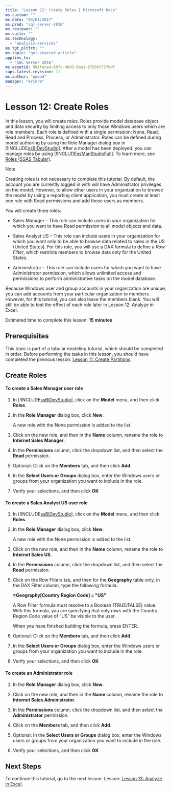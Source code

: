 ```yaml
---
title: "Lesson 12: Create Roles | Microsoft Docs"
ms.custom: ""
ms.date: "03/01/2017"
ms.prod: "sql-server-2016"
ms.reviewer: ""
ms.suite: ""
ms.technology: 
  - "analysis-services"
ms.tgt_pltfrm: ""
ms.topic: "get-started-article"
applies_to: 
  - "SQL Server 2016"
ms.assetid: 984face4-00fc-46d3-8ae1-9755bf737bdf
caps.latest.revision: 11
ms.author: "owend"
manager: "erikre"
---
```

# Lesson 12: Create Roles
In this lesson, you will create roles. Roles provide model database object and data security by limiting access to only those Windows users which are role members. Each role is defined with a single permission: None, Read, Read and Process, Process, or Administrator. Roles can be defined during model authoring by using the Role Manager dialog box in [!INCLUDE[ssBIDevStudio](../../analysis-services/includes/ssbidevstudio-md.md)]. After a model has been deployed, you can manage roles by using [!INCLUDE[ssManStudioFull](../../advanced-analytics/r-services/includes/ssmanstudiofull-md.md)]. To learn more, see [Roles &#40;SSAS Tabular&#41;](../../analysis-services/tabular-models/roles-ssas-tabular.md).  
  
> [!NOTE]  
> Creating roles is not necessary to complete this tutorial. By default, the account you are currently logged in with will have Administrator privileges on the model. However, to allow other users in your organization to browse the model by using a reporting client application, you must create at least one role with Read permissions and add those users as members.  
  
You will create three roles:  
  
-   Sales Manager – This role can include users in your organization for which you want to have Read permission to all model objects and data.  
  
-   Sales Analyst US – This role can include users in your organization for which you want only to be able to browse data related to sales in the US (United States). For this role, you will use a DAX formula to define a *Row Filter*, which restricts members to browse data only for the United States.  
  
-   Administrator – This role can include users for which you want to have Administrator permission, which allows unlimited access and permissions to perform administrative tasks on the model database.  
  
Because Windows user and group accounts in your organization are unique, you can add accounts from your particular organization to members. However, for this tutorial, you can also leave the members blank. You will still be able to test the effect of each role later in Lesson 12: Analyze in Excel.  
  
Estimated time to complete this lesson: **15 minutes**  
  
## Prerequisites  
This topic is part of a tabular modeling tutorial, which should be completed in order. Before performing the tasks in this lesson, you should have completed the previous lesson: [Lesson 11: Create Partitions](../../analysis-services/tutorials/lesson-11-create-partitions.md).  
  
## Create Roles  
  
#### To create a Sales Manager user role  
  
1.  In [!INCLUDE[ssBIDevStudio](../../analysis-services/includes/ssbidevstudio-md.md)], click on the **Model** menu, and then click **Roles**.  
  
2.  In the **Role Manager** dialog box, click **New**.  
  
    A new role with the None permission is added to the list.  
  
3.  Click on the new role, and then in the **Name** column, rename the role to **Internet Sales Manager**.  
  
4.  In the **Permissions** column, click the dropdown list, and then select the **Read** permission.  
  
5.  Optional: Click on the **Members** tab, and then click **Add**.  
  
6.  In the **Select Users or Groups** dialog box, enter the Windows users or groups from your organization you want to include in the role.  
  
7.  Verify your selections, and then click **OK**  
  
#### To create a Sales Analyst US user role  
  
1.  In [!INCLUDE[ssBIDevStudio](../../analysis-services/includes/ssbidevstudio-md.md)], click on the **Model** menu, and then click **Roles**.  
  
2.  In the **Role Manager** dialog box, click **New**.  
  
    A new role with the None permission is added to the list.  
  
3.  Click on the new role, and then in the **Name** column, rename the role to **Internet Sales US**.  
  
4.  In the **Permissions** column, click the dropdown list, and then select the **Read** permission.  
  
5.  Click on the Row Filters tab, and then for the **Geography** table only, in the DAX Filter column, type the following formula:  
  
    **=Geography[Country Region Code] = "US"**  
  
    A Row Filter formula must resolve to a Boolean (TRUE/FALSE) value. With this formula, you are specifying that only rows with the Country Region Code value of “US” be visible to the user.  
  
    When you have finished building the formula, press ENTER.  
  
6.  Optional: Click on the **Members** tab, and then click **Add**.  
  
7.  In the **Select Users or Groups** dialog box, enter the Windows users or groups from your organization you want to include in the role.  
  
8.  Verify your selections, and then click **OK**  
  
#### To create an Administrator role  
  
1.  In the **Role Manager** dialog box, click **New**.  
  
2.  Click on the new role, and then in the **Name** column, rename the role to **Internet Sales Administrator**.  
  
3.  In the **Permissions** column, click the dropdown list, and then select the **Administrator** permission.  
  
4.  Click on the **Members** tab, and then click **Add**.  
  
5.  Optional: In the **Select Users or Groups** dialog box, enter the Windows users or groups from your organization you want to include in the role.  
  
6.  Verify your selections, and then click **OK**  
  
## Next Steps  
To continue this tutorial, go to the next lesson: Lesson: [Lesson 13: Analyze in Excel](../../analysis-services/tutorials/lesson-13-analyze-in-excel.md).  
  
  
  
